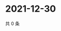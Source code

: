 # 2021-12-30

共 0 条

<!-- BEGIN WEIBO -->
<!-- 最后更新时间 Thu Dec 30 2021 00:23:36 GMT+0800 (China Standard Time) -->

<!-- END WEIBO -->
